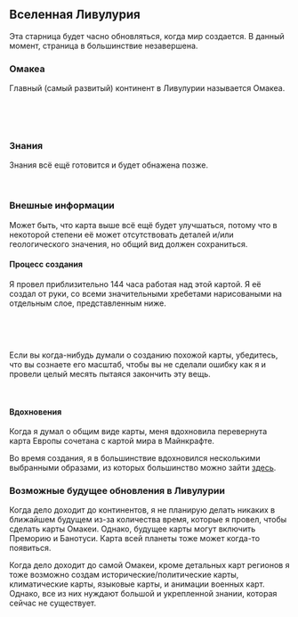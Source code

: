 <BackToOther></BackToOther>

## Вселенная Ливулурия

Эта старница будет часно обновляться, когда мир создается. В данный момент, страница в большинствие незавершена.

### Омакеа

Главный (самый развитый) континент в Ливулурии называется Омакеа.

<br />

<MdImage img="other/livuluria/omakea.png"></MdImage>

<br />

### Знания

Знания всё ещё готовится и будет обнажена позже.

<br />

### Внешные информации

Может быть, что карта выше всё ещё будет улучшаться, потому что в некоторой степени её может отсутствовать деталей и/или геологического значения, но общий вид должен сохраниться.

#### Процесс создания

Я провел приблизительно 144 часа работая над этой картой. Я её создал от руки, со всеми значительными хребетами нарисоваными на отдельным слое, представленным ниже.

<br />

<MdImage img="other/livuluria/omakea-ridges.png"></MdImage>

<br />

Если вы когда-нибудь думали о созданию похожой карты, убедитесь, что вы сознаете его маcштаб, чтобы вы не сделали ошибку как я и провели целый месять пытаяся закончить эту вещь.

<br />

#### Вдохновения

Когда я думал о общим виде карты, меня вдохновила перевернута карта Европы сочетана с картой мира в Майнкрафте.

Во время создания, я в большинствие вдохновился несколькими выбранными образами, из которых большинство можно зайти [здесь](https://drive.google.com/file/d/1fnRYNkDJXyqwuk_lhl0AE_i5_P7zwMoQ/view?usp=sharing).

### Возможные будущее обновления в Ливулурии

Когда дело доходит до континентов, я не планирую делать никаких в ближайшем будущем из-за количества время, которые я провел, чтобы сделать карты Омакеи. Однако, будущее карты могут включить Преморию и Банотуси. Карта всей планеты тоже может когда-то появиться.

Когда дело доходит до самой Омакеи, кроме детальных карт регионов я тоже возможно создам исторические/политические карты, климатические карты, языковые карты, и анимации военных карт. Однако, все из них нуждают большой и укрепленной знании, которая сейчас не существует.